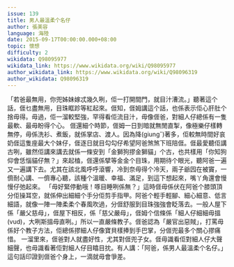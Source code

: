 ```yaml
---
issue: 139
title: 男人最溫柔个名仔
author: 張美容
language: 海陸
date: 2015-09-17T00:00:00.000+08:00
topic: 懷想
difficulty: 2
wikidata: Q98095977
wikidata_link: https://www.wikidata.org/wiki/Q98095977
author_wikidata_link: https://www.wikidata.org/wiki/Q98096319
author_wikidata: Q98096319
---
```

「若爸最無用，你兜姊妹嫁忒幾久咧，佢一打開間門，就目汁漕流。」聽著這个話，𠊎乜盡無用，目珠眶跈等紅起來。𠊎知，𠊎姆講這个話，也係表示佢心肝肚个捨毋得。毋過，佢一溜較堅強，罕得看佢流目汁，毋像𠊎爸，對細人仔總係有一隻最軟、最毋盼得个心。
𠊎還細个時節，𠊎姆一日到暗就無閒直掣，像極樂仔樣轉無停，毋係洗衫、煮飯，就係掌店、渡人。因為降(giungˇ)著多，佢較無時間好哀奶𠊎這隻座最大个妹仔，𠊎逐日就目勾勾仔希望阿爸煞煞下班陪𠊎。𠊎最愛聽佢講古咧，雖然佢講來講去就係一條安到「金獅狗摎金獅貓」个古，也共樣用「你知狗仰會恁惱貓仔無？」來起榼，𠊎還係擘等金金个目珠，用期待个眼光，聽阿爸一遍又一遍講下去。尤其在該北風呼呼滾響，冷到奈毋得个冷天，兩子爺囥在被竇，一儕耐心講、一儕專心聽，該種个溫暖、幸福、滿足，到這下想起來，嘴丫角還會慢慢仔弛起來。
「毋好緊停動哦！啄目睡咧係無？」這時𠊎毋係伏在阿爸个膝頭頂分佢操耳空，就係伸出細細个手分佢剪手指甲。阿爸个輕手輕腳、細心細意、低言細語，就像一陣一陣柔柔个春風吹過，分𠊎舒服到目珠強強會眨落去。一般人屋下係「嚴父慈母」，𠊎屋下相反，係「慈父嚴母」，𠊎姆个信條係「細人仔細細毋搵(vud)，大咧斯搵毋直咧。」所以一直嚴條教子。𠊎爸認為「嚴官出惡賊」，打罵毋係好个教子方法，佢總係摎細人仔像寶貝樣捧到手巴掌，分𠊎兜最多个關心摎痛惜。
一溜里來，𠊎爸對人就盡好性，尤其對𠊎兜子女。𠊎毋識看佢對細人仔大聲細聲，也毋識看著佢對細人仔目䁯目抌。有人講：「阿爸，係男人最溫柔个名仔。」這句話印證到𠊎爸个身上，一滴就毋會爭差。